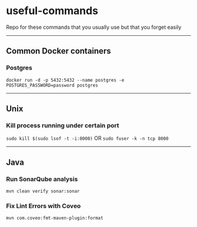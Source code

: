 # useful-commands
Repo for these commands that you usually use but that you forget easily

---
## Common Docker containers
### Postgres
```docker run -d -p 5432:5432 --name postgres -e POSTGRES_PASSWORD=password postgres```

---
## Unix
### Kill process running under certain port
```sudo kill $(sudo lsof -t -i:8000)``` OR
```sudo fuser -k -n tcp 8000 ```

---
## Java
### Run SonarQube analysis
```mvn clean verify sonar:sonar```
### Fix Lint Errors with Coveo
```mvn com.coveo:fmt-maven-plugin:format```
